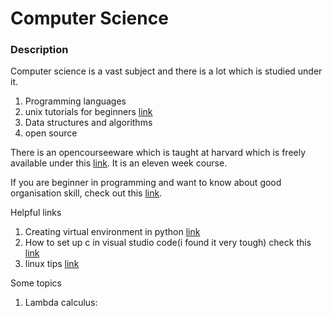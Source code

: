 # Computer Science
### Description
Computer science is a vast subject and there is a lot which is studied under it.

1. Programming languages
2. unix tutorials for beginners [link](http://www.ee.surrey.ac.uk/Teaching/Unix/)
3. Data structures and algorithms
4. open source

There is an opencourseeware which is taught at harvard which is freely available under this [link](https://cs50.harvard.edu/x/2021/weeks/). It is an eleven week course.

If you are beginner in programming and want to know about good organisation skill, check out this [link](https://goodresearch.dev/). 



Helpful links
1. Creating virtual environment in python [link](/cs/virtual_env.md)
2. How to set up c in visual studio code(i found it very tough) check this [link](https://www.youtube.com/watch?v=GjxfGoM7Ff8)
3. linux tips [link](/cs/how_linux_works.md)



Some topics
1. Lambda calculus:

